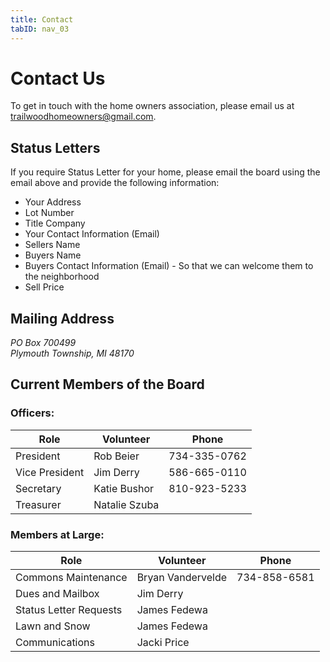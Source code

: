 ```yaml
---
title: Contact
tabID: nav_03
---
```


# Contact Us

To get in touch with the home owners association, please email us at 
[trailwoodhomeowners@gmail.com][1].


## Status Letters

If you require Status Letter for your home, please email the board using the 
email above and provide the following information:

- Your Address
- Lot Number
- Title Company
- Your Contact Information (Email)
- Sellers Name
- Buyers Name
- Buyers Contact Information (Email) - So that we can welcome them to the 
  neighborhood
- Sell Price


## Mailing Address

<address>
  <div>PO Box 700499</div>
  <div>Plymouth Township, MI 48170</div>
</address>


## Current Members of the Board

### Officers:

| Role           | Volunteer        | Phone        |
| ---------------|------------------|--------------|
| President      | Rob Beier        | 734-335-0762 |
| Vice President | Jim Derry        | 586-665-0110 |
| Secretary      | Katie Bushor     | 810-923-5233 |
| Treasurer      | Natalie Szuba    |              |


### Members at Large:

| Role                   | Volunteer         | Phone        |
| -----------------------|-------------------|--------------|
| Commons Maintenance    | Bryan Vandervelde | 734-858-6581 |
| Dues and Mailbox       | Jim Derry         |              |
| Status Letter Requests | James Fedewa      |              |
| Lawn and Snow          | James Fedewa      |              |
| Communications         | Jacki Price       |              |



  [1]: mailto:trailwoodhomeowners@gmail.com "Email the HOA"
